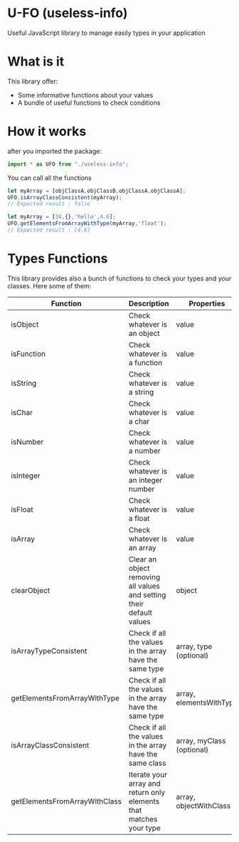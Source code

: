 # U-FO (useless-info)

Useful JavaScript library to manage easily types in  your application

# What is it

This library offer:
*   Some informative functions about your values 
*   A bundle of useful functions to check conditions

# How it works

after you imported the package:
```js
import * as UFO from "./useless-info";
```

You can call all the functions

```js
let myArray = [objClassA,objClassB,objClassA,objClassA];
UFO.isArrayClassConsistent(myArray);
// Expected result : false

let myArray = [34,{},'hello',4.6];
UFO.getElementsFromArrayWithType(myArray,'float');
// Expected result : [4.6]

```

# Types Functions

This library provides also a bunch of functions to check your types and your classes. Here some of them:

| Function | Description | Properties | Return |
|----------|-------------|----------|--------|
|    isObject     |   Check whatever is an object          |    value      |   boolean     |
|    isFunction   |   Check whatever is a function          |    value      |   boolean     
|    isString      |  Check whatever is a string           |    value      |    boolean    |
|    isChar      |    Check whatever is a char         |      value    |    boolean    |
|    isNumber      |  Check whatever is a number           |    value      |   boolean     |
|    isInteger      | Check whatever is an integer number  |   value      |    boolean      |
|    isFloat      |   Check whatever is a float          |    value      |   boolean     |
|    isArray      |   Check whatever is an array          |    value      |    boolean    |
|    clearObject      |    Clear an object removing all values and setting their default values   |  object  |  object  |
|    isArrayTypeConsistent  |   Check if all the values in the array have the same type  | array, type (optional)  | boolean  |
|    getElementsFromArrayWithType  |   Check if all the values in the array have the same type  | array, elementsWithType | array  |
|    isArrayClassConsistent  | Check if all the values in the array have the same class  | array, myClass (optional) | boolean  |
|    getElementsFromArrayWithClass  |  Iterate your array and return only elements that matches your type |  array, objectWithClass | array |
